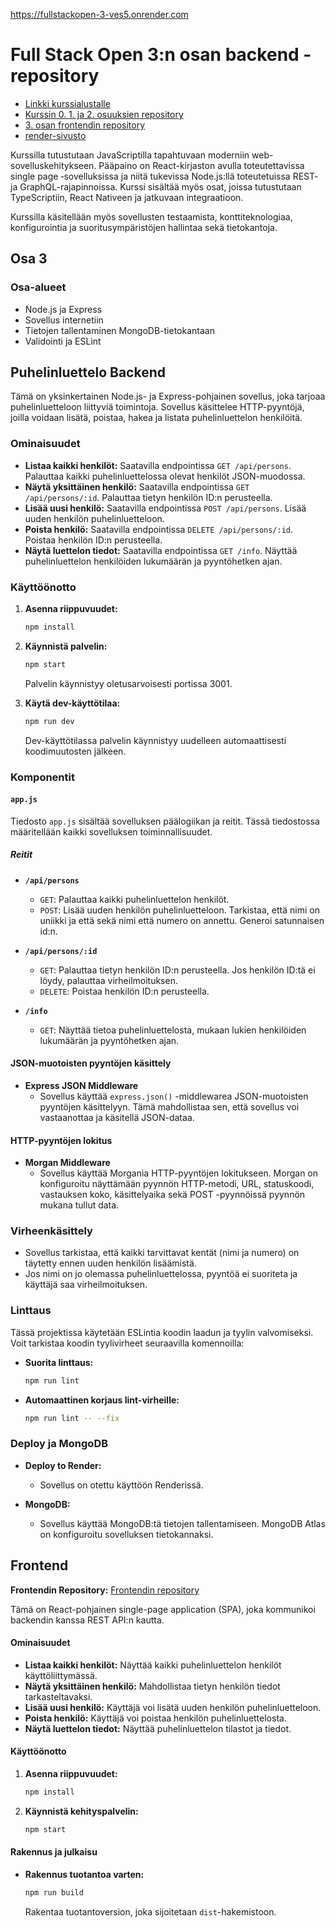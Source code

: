 https://fullstackopen-3-ves5.onrender.com

# Full Stack Open 3:n osan backend -repository

* [Linkki kurssialustalle](https://fullstackopen.com/)
* [Kurssin 0. 1. ja 2. osuuksien repository](https://github.com/amandahak/fullstackopen_ah)
* [3. osan frontendin repository](https://github.com/amandahak/fullstackopen_3_frontend)
* [render-sivusto](https://fullstackopen-3-ves5.onrender.com)

Kurssilla tutustutaan JavaScriptilla tapahtuvaan moderniin web-sovelluskehitykseen. 
Pääpaino on React-kirjaston avulla toteutettavissa single page ‑sovelluksissa ja niitä tukevissa Node.js:llä toteutetuissa REST- ja GraphQL-rajapinnoissa. 
Kurssi sisältää myös osat, joissa tutustutaan TypeScriptiin, React Nativeen ja jatkuvaan integraatioon.

Kurssilla käsitellään myös sovellusten testaamista, konttiteknologiaa, konfigurointia ja suoritusympäristöjen hallintaa sekä tietokantoja.

## Osa 3

### Osa-alueet  

* Node.js ja Express
* Sovellus internetiin
* Tietojen tallentaminen MongoDB-tietokantaan
* Validointi ja ESLint


## Puhelinluettelo Backend

Tämä on yksinkertainen Node.js- ja Express-pohjainen sovellus, joka tarjoaa puhelinluetteloon liittyviä toimintoja. Sovellus käsittelee HTTP-pyyntöjä, joilla voidaan lisätä, poistaa, hakea ja listata puhelinluettelon henkilöitä.

### Ominaisuudet

- **Listaa kaikki henkilöt:** Saatavilla endpointissa `GET /api/persons`. Palauttaa kaikki puhelinluettelossa olevat henkilöt JSON-muodossa.
- **Näytä yksittäinen henkilö:** Saatavilla endpointissa `GET /api/persons/:id`. Palauttaa tietyn henkilön ID:n perusteella.
- **Lisää uusi henkilö:** Saatavilla endpointissa `POST /api/persons`. Lisää uuden henkilön puhelinluetteloon.
- **Poista henkilö:** Saatavilla endpointissa `DELETE /api/persons/:id`. Poistaa henkilön ID:n perusteella.
- **Näytä luettelon tiedot:** Saatavilla endpointissa `GET /info`. Näyttää puhelinluettelon henkilöiden lukumäärän ja pyyntöhetken ajan.

### Käyttöönotto

1. **Asenna riippuvuudet:**

    ```bash
    npm install
    ```

2. **Käynnistä palvelin:**

    ```bash
    npm start
    ```

    Palvelin käynnistyy oletusarvoisesti portissa 3001.

3. **Käytä dev-käyttötilaa:**

    ```bash
    npm run dev
    ```

    Dev-käyttötilassa palvelin käynnistyy uudelleen automaattisesti koodimuutosten jälkeen.

### Komponentit

#### `app.js`

Tiedosto `app.js` sisältää sovelluksen päälogiikan ja reitit. Tässä tiedostossa määritellään kaikki sovelluksen toiminnallisuudet.

##### Reitit

- **`/api/persons`**
    - `GET`: Palauttaa kaikki puhelinluettelon henkilöt.
    - `POST`: Lisää uuden henkilön puhelinluetteloon. Tarkistaa, että nimi on uniikki ja että sekä nimi että numero on annettu. Generoi satunnaisen id:n.

- **`/api/persons/:id`**
    - `GET`: Palauttaa tietyn henkilön ID:n perusteella. Jos henkilön ID:tä ei löydy, palauttaa virheilmoituksen.
    - `DELETE`: Poistaa henkilön ID:n perusteella.

- **`/info`**
    - `GET`: Näyttää tietoa puhelinluettelosta, mukaan lukien henkilöiden lukumäärän ja pyyntöhetken ajan.


#### JSON-muotoisten pyyntöjen käsittely

- **Express JSON Middleware**
    - Sovellus käyttää `express.json()` -middlewarea JSON-muotoisten pyyntöjen käsittelyyn. Tämä mahdollistaa sen, että sovellus voi vastaanottaa ja käsitellä JSON-dataa.

#### HTTP-pyyntöjen lokitus

- **Morgan Middleware**
    - Sovellus käyttää Morgania HTTP-pyyntöjen lokitukseen. Morgan on konfiguroitu näyttämään pyynnön HTTP-metodi, URL, statuskoodi, vastauksen koko, käsittelyaika sekä POST -pyynnöissä pyynnön mukana tullut data.


### Virheenkäsittely

- Sovellus tarkistaa, että kaikki tarvittavat kentät (nimi ja numero) on täytetty ennen uuden henkilön lisäämistä.
- Jos nimi on jo olemassa puhelinluettelossa, pyyntöä ei suoriteta ja käyttäjä saa virheilmoituksen.

### Linttaus

Tässä projektissa käytetään ESLintia koodin laadun ja tyylin valvomiseksi. Voit tarkistaa koodin tyylivirheet seuraavilla komennoilla:

- **Suorita linttaus:**

    ```bash
    npm run lint
    ```

- **Automaattinen korjaus lint-virheille:**

    ```bash
    npm run lint -- --fix
    ```

### Deploy ja MongoDB

- **Deploy to Render:**
    - Sovellus on otettu käyttöön Renderissä. 

- **MongoDB:**
    - Sovellus käyttää MongoDB:tä tietojen tallentamiseen. MongoDB Atlas on konfiguroitu sovelluksen tietokannaksi. 


## Frontend

**Frontendin Repository:** [Frontendin repository](https://github.com/amandahak/fullstackopen_3_frontend)

Tämä on React-pohjainen single-page application (SPA), joka kommunikoi backendin kanssa REST API:n kautta. 

#### Ominaisuudet

- **Listaa kaikki henkilöt:** Näyttää kaikki puhelinluettelon henkilöt käyttöliittymässä.
- **Näytä yksittäinen henkilö:** Mahdollistaa tietyn henkilön tiedot tarkasteltavaksi.
- **Lisää uusi henkilö:** Käyttäjä voi lisätä uuden henkilön puhelinluetteloon.
- **Poista henkilö:** Käyttäjä voi poistaa henkilön puhelinluettelosta.
- **Näytä luettelon tiedot:** Näyttää puhelinluettelon tilastot ja tiedot.

#### Käyttöönotto

1. **Asenna riippuvuudet:**

    ```bash
    npm install
    ```

2. **Käynnistä kehityspalvelin:**

    ```bash
    npm start
    ```


#### Rakennus ja julkaisu

- **Rakennus tuotantoa varten:**

    ```bash
    npm run build
    ```

    Rakentaa tuotantoversion, joka sijoitetaan `dist`-hakemistoon.
